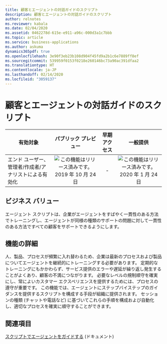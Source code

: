 ```yaml
---
title: 顧客とエージェントの対話ガイドのスクリプト
description: 顧客とエージェントの対話ガイドのスクリプト
author: relnotes
ms.reviewer: kabala
ms.date: 02/04/2020
ms.assetid: 0462278d-615e-e911-a96c-000d3a1c7bbb
ms.topic: article
ms.service: business-applications
ms.author: askuma
dynamics365pdf: true
ms.openlocfilehash: 3e90f3eb23b108d904f45fd9a2b1c6e7889ff8ef
ms.sourcegitcommit: 539959f0153f0218e260146bc73a90ac391dfaa2
ms.translationtype: HT
ms.contentlocale: ja-JP
ms.lasthandoff: 02/14/2020
ms.locfileid: "3059137"
---
```

# <a name="guide-customer-interactions-with-agent-scripts"></a>顧客とエージェントの対話ガイドのスクリプト


| 有効対象    |  パブリック プレビュー | 早期アクセス | 一般提供 | 
| ---------- | :----------: |:----------: |:----------: |
|エンド ユーザー、管理者/作成者/アナリストによる有効化|![この機能はリリース済みです。](/dynamics365-release-plan/media/green-checkmark.png "この機能はリリース済みです。") 2019 年 10 月 24 日|-| ![この機能はリリース済みです。](/dynamics365-release-plan/media/green-checkmark.png "この機能はリリース済みです。") 2020 年 1 月 24 日|


## <a name="business-value"></a>ビジネス バリュー
<!-- bv start -->
エージェント スクリプトは、企業がエージェントをすばやく一貫性のある方法でトレーニングし、エージェントが同様の種類のサポートの問題に対して一貫性のある方法ですべての顧客をサポートできるようにします。
<!-- bv end -->



## <a name="feature-details"></a>機能の詳細
<!--feature detail start -->
人、製品、プロセスが頻繁に入れ替わるため、企業は最新のプロセスおよび製品についてエージェントを継続的にトレーニングする必要があります。 定期的なトレーニングにもかかわらず、サービス提供のエラーや遅延が繰り返し発生することがよくあり、顧客の不満につながります。 必要なレベルの規制順守を確実にし、常によいカスタマー エクスペリエンスを提供するためには、プロセスの遵守が重要です。 この機能では、エージェントにステップバイステップのガイダンスを提供するスクリプトを構成する手段が組織に提供されます。 セッションの種類 (チャットや電話など) に基づいてこれらの手順を構成および自動化し、適切なプロセスを確実に順守することができます。
<!--feature detail end -->










## <a name="see-also"></a>関連項目

[スクリプトでエージェントをガイドする](https://docs.microsoft.com/dynamics365/omnichannel/administrator/agent-scripts) (ドキュメント)
